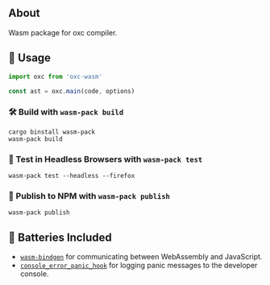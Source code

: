 ## About

Wasm package for oxc compiler.

## 🚴 Usage

```js
import oxc from 'oxc-wasm'

const ast = oxc.main(code, options)
```

### 🛠️ Build with `wasm-pack build`

```
cargo binstall wasm-pack
wasm-pack build
```

### 🔬 Test in Headless Browsers with `wasm-pack test`

```
wasm-pack test --headless --firefox
```

### 🎁 Publish to NPM with `wasm-pack publish`

```
wasm-pack publish
```

## 🔋 Batteries Included

- [`wasm-bindgen`](https://github.com/rustwasm/wasm-bindgen) for communicating
  between WebAssembly and JavaScript.
- [`console_error_panic_hook`](https://github.com/rustwasm/console_error_panic_hook)
  for logging panic messages to the developer console.

